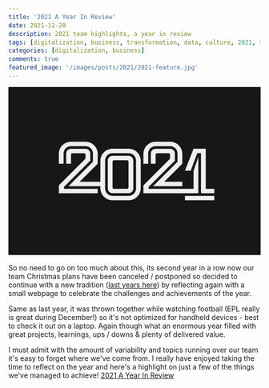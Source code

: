 ```yaml
---
title: '2021 A Year In Review'
date: 2021-12-20
description: 2021 team highlights, a year in review
tags: [digitalization, business, transformation, data, culture, 2021, team, review, summary, projects, digital, highlights]
categories: [digitalization, business]
comments: true
featured_image: '/images/posts/2021/2021-feature.jpg'
---
```


![](/images/posts/2021/2021.jpg)

So no need to go on too much about this, its second year in a row now our team Christmas plans have been canceled / postponed so decided to continue with a new tradition ([last years here](https://clintbird.com/blog/2020-review-post)) by reflecting again with a small webpage to celebrate the challenges and achievements of the year. 

Same as last year, it was thrown together while watching football (EPL really is great during December!) so it's not optimized for handheld devices - best to check it out on a laptop. Again though what an enormous year filled with great projects, learnings, ups / downs & plenty of delivered value.

I must admit with the amount of variability and topics running over our team it's easy to forget where we've come from. I really have enjoyed taking the time to reflect on the year and here's a highlight on just a few of the things we've managed to achieve! 
[2021 A Year In Review](https://clintbird.com/2021/)